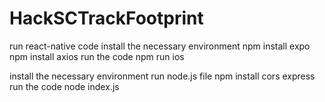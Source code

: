 # HackSCTrackFootprint
run react-native code
install the necessary environment
npm install expo
npm install axios
run the code
npm run ios 

install the necessary environment
run node.js file
npm install cors express
run the code
node index.js
